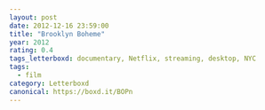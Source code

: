 ```yaml
---
layout: post 
date: 2012-12-16 23:59:00
title: "Brooklyn Boheme"
year: 2012
rating: 0.4
tags_letterboxd: documentary, Netflix, streaming, desktop, NYC
tags:
  - film
category: Letterboxd
canonical: https://boxd.it/BOPn
---
```

